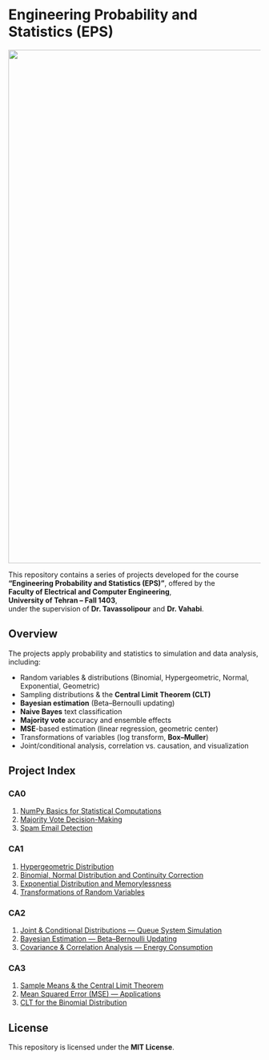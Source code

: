 ﻿
# Engineering Probability and Statistics (EPS)

<p align="center">
  
<img width="1536" height="1024" alt="Image" src="https://github.com/user-attachments/assets/e14abd74-13e0-4e09-9c8e-ed0cae015ad6" />
</p>


This repository contains a series of projects developed for the course  
**“Engineering Probability and Statistics (EPS)”**, offered by the  
**Faculty of Electrical and Computer Engineering**,  
**University of Tehran – Fall 1403**,  
under the supervision of **Dr. Tavassolipour** and **Dr. Vahabi**.

## Overview

The projects apply probability and statistics to simulation and data analysis, including:
- Random variables & distributions (Binomial, Hypergeometric, Normal, Exponential, Geometric)
- Sampling distributions & the **Central Limit Theorem (CLT)**
- **Bayesian estimation** (Beta–Bernoulli updating)
- **Naive Bayes** text classification
- **Majority vote** accuracy and ensemble effects
- **MSE**-based estimation (linear regression, geometric center)
- Transformations of variables (log transform, **Box–Muller**)
- Joint/conditional analysis, correlation vs. causation, and visualization

## Project Index

### CA0
1. [NumPy Basics for Statistical Computations](https://github.com/ParsaBukani/Engineering-Probability-and-Statistics-EPS-/tree/main/NumPy%20Basics%20for%20Statistical%20Computations)
2. [Majority Vote Decision-Making](https://github.com/ParsaBukani/Engineering-Probability-and-Statistics-EPS-/tree/main/Majority%20Vote%20Decision-Making)
3. [Spam Email Detection](https://github.com/ParsaBukani/Engineering-Probability-and-Statistics-EPS-/tree/main/Spam%20Email%20Detection)

### CA1
1. [Hypergeometric Distribution](https://github.com/ParsaBukani/Engineering-Probability-and-Statistics-EPS-/tree/main/Hypergeometric%20Distribution)
2. [Binomial, Normal Distribution and Continuity Correction](https://github.com/ParsaBukani/Engineering-Probability-and-Statistics-EPS-/tree/main/Binomial%2C%20Normal%20Distribution%20and%20Continuity%20Correction)
3. [Exponential Distribution and Memorylessness](https://github.com/ParsaBukani/Engineering-Probability-and-Statistics-EPS-/tree/main/Exponential%20Distribution%20and%20Memorylessness)
4. [Transformations of Random Variables](https://github.com/ParsaBukani/Engineering-Probability-and-Statistics-EPS-/tree/main/Transformations%20of%20Random%20Variables)

### CA2
1. [Joint & Conditional Distributions — Queue System Simulation](https://github.com/ParsaBukani/Engineering-Probability-and-Statistics-EPS-/tree/main/Joint%20%26%20Conditional%20Distributions)
2. [Bayesian Estimation — Beta–Bernoulli Updating](https://github.com/ParsaBukani/Engineering-Probability-and-Statistics-EPS-/tree/main/Bayesian%20Estimation)
3. [Covariance & Correlation Analysis — Energy Consumption](https://github.com/ParsaBukani/Engineering-Probability-and-Statistics-EPS-/tree/main/Covariance%20%26%20Correlation%20Analysis)

### CA3
1. [Sample Means & the Central Limit Theorem](https://github.com/ParsaBukani/Engineering-Probability-and-Statistics-EPS-/tree/main/Sampling%20%26%20the%20Central%20Limit%20Theorem)
2. [Mean Squared Error (MSE) — Applications](https://github.com/ParsaBukani/Engineering-Probability-and-Statistics-EPS-/tree/main/Mean%20Squared%20Error%20Applications)
3. [CLT for the Binomial Distribution](https://github.com/ParsaBukani/Engineering-Probability-and-Statistics-EPS-/tree/main/CLT%20for%20the%20Binomial%20Distribution)

## License

This repository is licensed under the **MIT License**.

